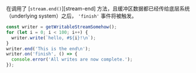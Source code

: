 <!-- YAML
added: v0.9.4
-->

在调用了 [`stream.end()`][stream-end] 方法，且缓冲区数据都已经传给底层系统（underlying system）之后， `'finish'` 事件将被触发。

```js
const writer = getWritableStreamSomehow();
for (let i = 0; i < 100; i++) {
  writer.write(`hello, #${i}!\n`);
}
writer.end('This is the end\n');
writer.on('finish', () => {
  console.error('All writes are now complete.');
});
```

